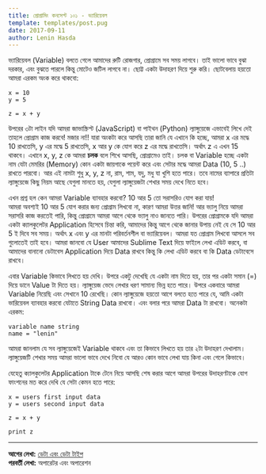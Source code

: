 ```yaml
---
title: প্রোগ্রামিং কনসেপ্ট ১০১ - ভ্যারিয়েবল
template: templates/post.pug
date: 2017-09-11
author: Lenin Hasda
---
```


ভ্যারিয়েবল (Variable) বলতে গেলে আমাদের রুটি রোজগার, প্রোগ্রামে সব সময় লাগবে। তাই ভালো ভাবে বুঝা দরকার, এবং বুঝতে পারলে কিন্তু মোটেও জটিল লাগবে না। ছোট্ট একটা উদাহরণ দিয়ে শুরু করি। ছোটবেলায় হয়তো আমরা এরকম অংক করে থাকবো: 

```
x = 10
y = 5

z = x + y
```

উপরের ৩টা লাইন যদি আমরা জাভাস্ক্রিপ্ট (JavaScript) বা পাইথন (Python) ল্যাঙ্গুয়েজে এভাবেই লিখে দেই তাহলে প্রোগ্রাম কাজ করবে! মজার না!! যারা অংকটা করে আসছি তারা জানি যে এখানে কি হচ্ছে, আমরা x এর মদ্ধে 10 রাখতেসি, y এর মদ্ধে 5 রাখতেসি, x আর y কে যোগ করে z এর মদ্ধে রাখতেসি। অর্থাৎ z এ এখন 15 থাকবে। এখানে x, y, z কে আমরা **চলক** বলে শিখে আসছি, প্রোগ্রামেও তাই। চলক বা Variable হচ্ছে একটা নাম যেটা মেমরির (Memory) কোন একটা জায়গাকে পয়েন্ট করে এবং সেটার মদ্ধে আমরা Data (10, 5 ..) রাখতে পারবো। আর এই নামটা শুধু x, y, z না, রাম, শাম, যদু, মধু যা খুশি হতে পারে। তবে নামের ব্যাপারে প্রতিটা ল্যাঙ্গুয়েজে কিছু নিয়ম আছে যেগুলা মানতে হয়, যেগুলা ল্যাঙ্গুয়েজটা শেখার সময় দেখে নিতে হবে। 

এখন প্রশ্ন হল কেন আমরা Variable ব্যাবহার করবো? 10 আর 5 তো সরাসরিও যোগ করা যায়!    
আমরা অবশ্যই 10 আর 5 যোগ করার জন্য প্রোগ্রাম লিখবো না, কারণ আমরা উত্তর জানি! আর ভ্যালু নিয়ে আমরা সরাসরি কাজ করতেই পারি, কিন্তু প্রোগ্রামে আমরা আগে থেকে ভ্যালু নাও জানতে পারি। উপরের প্রোগ্রামকে যদি আমরা একটা ক্যালকুলেটর Application হিসেবে চিন্তা করি, আমাদের কিন্তু আগে থেকে জানার উপায় নেই যে সে 10 আর 5 ই দিবে সব সময়। অর্থাৎ x এবং y এর মানটা পরিবর্তনশীল বা ভ্যারিয়েবল। আমরা যত প্রোগ্রাম লিখবো আসলে সব গুলোতেই তাই হবে। আমরা জানবো যে User আমাদের Sublime Text দিয়ে ফাইলে লেখা এডিট করবে, বা আমাদের বানানো ডেটাবেস Application দিয়ে Data রাখবে কিন্তু কি লেখা এডিট করবে বা কি Data ডেটাবেসে রাখবে। 

এবার Variable কিভাবে লিখতে হয় দেখি। উপরে একটু দেখেছি যে একটা নাম দিতে হয়, তার পর একটা সমান (=) দিয়ে ডানে Value টা দিতে হয়। ল্যাঙ্গুয়েজ ভেদে লেখার ধরণ সামান্য ভিন্ন হতে পারে। উপরে একবারে আমরা Variable নিয়েছি এবং সেখানে 10 রেখেছি। কোন ল্যাঙ্গুয়েজে হয়তো আগে বলতে হতে পারে যে, আমি একটা ভারিয়েবল ব্যাবহার করবো যেটাতে String Data রাখবো। এবং বলার পরে আমরা Data টা রাখবো। অনেকটা এরকম: 

```
variable name string
name = "lenin"
```

আমরা জানলাম যে সব ল্যাঙ্গুয়েজেই Variable থাকবে এবং তা কিভাবে লিখতে হয় তার ২টা উদাহরণ দেখালাম। ল্যাঙ্গুয়েজটি শেখার সময় আমরা ভালো ভাবে দেখে নিবো যে আরও কোন ভাবে লেখা যায় কিনা এবং গেলে কিভাবে। 

যেহেতু ক্যালকুলেটর Application টাকে টেনে নিয়ে আসছি শেষ করার আগে আমরা উপরের উদাহরণটাকে যোগ ফাংশনের মত করে দেখি যে সেটা কেমন হতে পারে: 

```
x = users first input data
y = users second input data

z = x + y

print z
```


------

**আগের লেখা:** [ডেটা এবং ডেটা টাইপ](/post/programming-concepts-101-variable-bn)    
**পরবর্তী লেখা:** অপারেটর এবং অপারেশন


